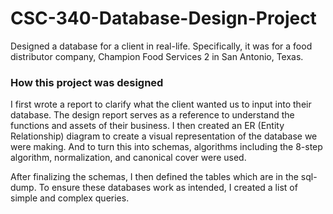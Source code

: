 # CSC-340-Database-Design-Project
Designed a database for a client in real-life. Specifically, it was for a food distributor company, Champion Food Services 2 in San Antonio, Texas.

### How this project was designed
I first wrote a report to clarify what the client wanted us to input into their database. The design report serves as a reference to understand the functions and assets of their business. I then created an ER (Entity Relationship) diagram to create a visual representation of the database we were making. And to turn this into schemas, algorithms including the 8-step algorithm, normalization, and canonical cover were used. 

After finalizing the schemas, I then defined the tables which are in the sql-dump. To ensure these databases work as intended, I created a list of simple and complex queries.
